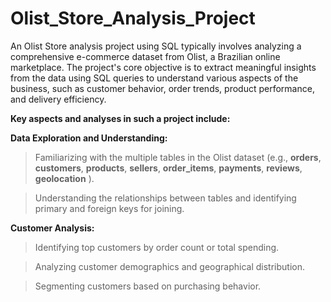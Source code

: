 # Olist_Store_Analysis_Project
An Olist Store analysis project using SQL typically involves analyzing a comprehensive e-commerce dataset from Olist, a Brazilian online marketplace. The project's core objective is to extract meaningful insights from the data using SQL queries to understand various aspects of the business, such as customer behavior, order trends, product performance, and delivery efficiency.

**Key aspects and analyses in such a project include:**

**Data Exploration and Understanding:**
> Familiarizing with the multiple tables in the Olist dataset (e.g., **orders**, **customers**, **products**, **sellers**, **order_items**, **payments**, **reviews**, **geolocation** ).

> Understanding the relationships between tables and identifying primary and foreign keys for joining.

**Customer Analysis:**
> Identifying top customers by order count or total spending.

> Analyzing customer demographics and geographical distribution.

> Segmenting customers based on purchasing behavior.

